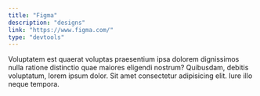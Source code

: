 ```yaml
---
title: "Figma"
description: "designs"
link: "https://www.figma.com/"
type: "devtools"
---
```


Voluptatem est quaerat voluptas praesentium ipsa dolorem dignissimos nulla ratione distinctio quae maiores eligendi nostrum? Quibusdam, debitis voluptatum, lorem ipsum dolor. Sit amet consectetur adipisicing elit. Iure illo neque tempora.